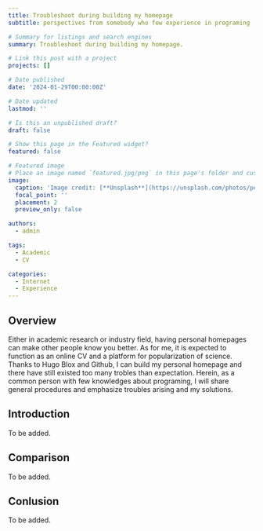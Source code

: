 ```yaml
---
title: Troubleshoot during building my homepage
subtitle: perspectives from somebody who few experience in programing 

# Summary for listings and search engines
summary: Troubleshoot during building my homepage.

# Link this post with a project
projects: []

# Date published
date: '2024-01-29T00:00:00Z'

# Date updated
lastmod: ''

# Is this an unpublished draft?
draft: false

# Show this page in the Featured widget?
featured: false

# Featured image
# Place an image named `featured.jpg/png` in this page's folder and customize its options here.
image:
  caption: 'Image credit: [**Unsplash**](https://unsplash.com/photos/person-holding-pencil-near-laptop-computer-5fNmWej4tAA)'
  focal_point: ''
  placement: 2
  preview_only: false

authors:
  - admin

tags:
  - Academic
  - CV

categories:
  - Internet
  - Experience
---
```



## Overview

Either in academic research or industry field, having personal homepages can make other people know you better. As for me, it is expected to function as an online CV and a platform for popularization of science. Thanks to Hugo Blox and Github, I can build my personal homepage and there have still existed too many trobles than expectation. Herein, as a common person with few knowledges about programing, I will share general procedures and emphasize troubles arising and my solutions.  

## Introduction

To be added.

## Comparison

To be added. 

## Conlusion

To be added.
